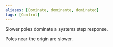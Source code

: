```yaml
---
aliases: [Dominate, dominante, dominated]
tags: [Control]
---
```

Slower poles dominate a systems step response.

Poles near the origin are slower.